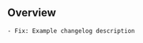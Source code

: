 <!-- Please also consider adding yourself to CONTRIBUTORS.md as part of your pull request. We'd like to recognise you for your efforts! -->
<!-- Use the labels to mark what kind of PR you are submitting, bugfix? enhancement? docs? -->

## Overview

<!-- Please describe, in as much detail as you can, what your pull request changes. -->
<!-- Make sure to note what changes if any users might need to make in their application due to this PR? -->


<!-- Add any release notes for the changelog below -->
```release_note
- Fix: Example changelog description
```
